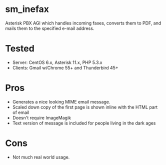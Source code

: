 # sm_inefax

Asterisk PBX AGI which handles incoming faxes, converts them to PDF, and mails them to the specified e-mail address.

# Tested
  * Server: CentOS 6.x, Asterisk 11.x, PHP 5.3.x
  * Clients: Gmail w/Chrome 55+ and Thunderbird 45+
    
# Pros
  * Generates a nice looking MIME email message.
  * Scaled down copy of the first page is shown inline with the HTML part of email
  * Doesn't require ImageMagik
  * Text version of message is included for people living in the dark ages
  
   
# Cons
   * Not much real world usage.
  
